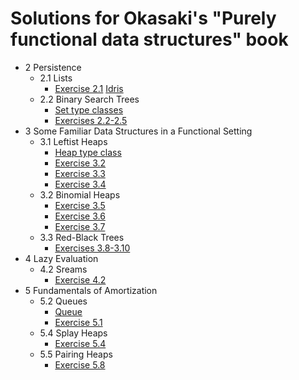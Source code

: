 # Solutions for Okasaki's "Purely functional data structures" book

* 2 Persistence
    * 2.1 Lists
        * [Exercise 2.1](Okasaki/Chapter2/List.hs) [Idris](Okasaki/Chapter2/List.idr)
    * 2.2 Binary Search Trees
        * [Set type classes](Okasaki/Chapter2/Set.hs)
        * [Exercises 2.2-2.5](Okasaki/Chapter2/Tree.hs)
* 3 Some Familiar Data Structures in a Functional Setting
    * 3.1 Leftist Heaps
        * [Heap type class](Okasaki/Chapter3/Heap.hs)
        * [Exercise 3.2](Okasaki/Chapter3/LeftistHeap.hs)
        * [Exercise 3.3](Okasaki/Chapter3/Heap.hs)
        * [Exercise 3.4](Okasaki/Chapter3/LeftistHeapWeight.hs)
    * 3.2 Binomial Heaps
        * [Exercise 3.5](Okasaki/Chapter3/BinomialHeap.hs)
        * [Exercise 3.6](Okasaki/Chapter3/BinomialHeapOpt.hs)
        * [Exercise 3.7](Okasaki/Chapter3/ExplicitMinHeap.hs)
    * 3.3 Red-Black Trees
        * [Exercises 3.8-3.10](Okasaki/Chapter3/RBTree.hs)
* 4 Lazy Evaluation
    * 4.2 Sreams
        * [Exercise 4.2](Okasaki/Chapter4/InsertionSort.hs)
* 5 Fundamentals of Amortization
    * 5.2 Queues
        * [Queue](Okasaki/Chapter5/RBTree.hs)
        * [Exercise 5.1](Okasaki/Chapter5/Deque.hs)
    * 5.4 Splay Heaps
        * [Exercise 5.4](Okasaki/Chapter5/SplayHeap.hs)
    * 5.5 Pairing Heaps
        * [Exercise 5.8](Okasaki/Chapter5/PairingHeap.hs)
